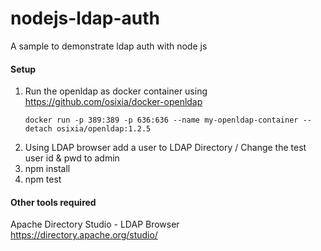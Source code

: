 # nodejs-ldap-auth
A sample to demonstrate ldap auth with node js


#### Setup
1. Run the openldap as docker container using https://github.com/osixia/docker-openldap
   ```
   docker run -p 389:389 -p 636:636 --name my-openldap-container --detach osixia/openldap:1.2.5
   ```
2. Using LDAP browser add a user to LDAP Directory / Change the test user id & pwd to admin
3. npm install
4. npm test

#### Other tools required
Apache Directory Studio - LDAP Browser
https://directory.apache.org/studio/
